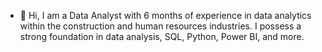 - 👋 Hi, I am a Data Analyst with 6 months of experience in data analytics within the construction and human resources industries. I possess a strong foundation in data analysis, SQL, Python, Power BI, and more.

<!---
LePhucTuan/LePhucTuan is a ✨ special ✨ repository because its `README.md` (this file) appears on your GitHub profile.
You can click the Preview link to take a look at your changes.
--->
